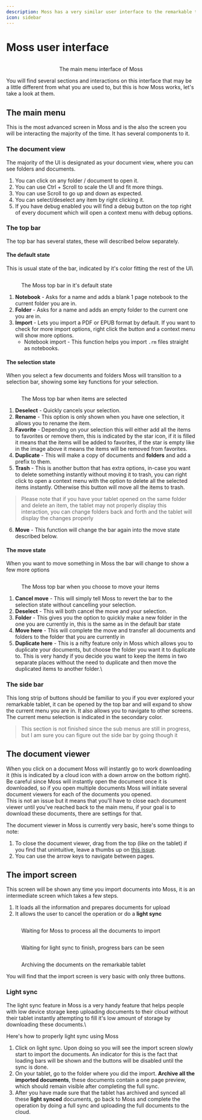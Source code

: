 ```yaml
---
description: Moss has a very similar user interface to the remarkable tablet.
icon: sidebar
---
```


# Moss user interface

<div align="center"><figure><img src="../.gitbook/assets/screens-main-menu-light.png" alt=""><figcaption><p>The main menu interface of Moss</p></figcaption></figure></div>

You will find several sections and interactions on this interface that may be a little different from what you are used to, but this is how Moss works, let's take a look at them.

## The main menu

This is the most advanced screen in Moss and is the also the screen you will be interacting the majority of the time. It has several components to it.

### The document view

The majority of the UI is designated as your document view, where you can see folders and documents.

1. You can click on any folder / document to open it.
2. You can use Ctrl + Scroll to scale the UI and fit more things.
3. You can use Scroll to go up and down as expected.
4. You can select/deselect any item by right clicking it.
5. If you have debug enabled you will find a debug button on the top right of every document which will open a context menu with debug options.

### The top bar

The top bar has several states, these will described below separately.

#### The default state

This is usual state of the bar, indicated by it's color fitting the rest of the UI\


<figure><img src="../.gitbook/assets/bars-main-menu-default-light.png" alt=""><figcaption><p>The Moss top bar in it's default state</p></figcaption></figure>

1. **Notebook** - Asks for a name and adds a blank 1 page notebook to the current folder you are in.
2. **Folder** - Asks for a name and adds an empty folder to the current one you are in.
3. **Import** - Lets you import a PDF or EPUB format by default. If you want to check for more import options, right click the button and a context menu will show more options.
   * Notebook import - This function helps you import `.rm` files straight as notebooks.

#### The selection state

When you select a few documents and folders Moss will transition to a selection bar, showing some key functions for your selection.

<figure><img src="../.gitbook/assets/bars-main-menu-select-dark.png" alt=""><figcaption><p>The Moss top bar when items are selected</p></figcaption></figure>

1. **Deselect** - Quickly cancels your selection.
2. **Rename** - This option is only shown when you have one selection, it allows you to rename the item.
3. **Favorite** - Depending on your selection this will either add all the items to favorites or remove them, this is indicated by the star icon, if it is filled it means that the items will be added to favorites, if the star is empty like in the image above it means the items will be removed from favorites.
4. **Duplicate** - This will make a copy of documents and **folders** and add a prefix to them.
5. **Trash** - This is another button that has extra options, in-case you want to delete something instantly without moving it to trash, you can right click to open a context menu with the option to delete all the selected items instantly. Otherwise this button will move all the items to trash.

> Please note that if you have your tablet opened on the same folder and delete an item, the tablet may not properly display this interaction, you can change folders back and forth and the tablet will display the changes properly

6. **Move** - This function will change the bar again into the move state described below.

#### The move state

When you want to move something in Moss the bar will change to show a few more options

<figure><img src="../.gitbook/assets/bars-main-menu-move-dark.png" alt=""><figcaption><p>The Moss top bar when you choose to move your items</p></figcaption></figure>

1. **Cancel move** - This will simply tell Moss to revert the bar to the selection state without cancelling your selection.
2. **Deselect** - This will both cancel the move and your selection.
3. **Folder** - This gives you the option to quickly make a new folder in the one you are currently in, this is the same as in the default bar state
4. **Move here** - This will complete the move and transfer all documents and folders to the folder that you are currently in
5. **Duplicate here** - This is a nifty feature only in Moss which allows you to duplicate your documents, but choose the folder you want it to duplicate to. This is very handy if you decide you want to keep the items in two separate places without the need to duplicate and then move the duplicated items to another folder.\


### The side bar

This long strip of buttons should be familiar to you if you ever explored your remarkable tablet, it can be opened by the top bar and will expand to show the current menu you are in. It also allows you to navigate to other screens. The current menu selection is indicated in the secondary color.

> This section is not finished since the sub menus are still in progress, but I am sure you can figure out the side bar by going though it

## The document viewer

When you click on a document Moss will instantly go to work downloading it (this is indicated by a cloud icon with a down arrow on the bottom right). \
Be careful since Moss will instantly open the document once it is downloaded, so if you open multiple documents Moss will initiate several document viewers for each of the documents you opened.\
This is not an issue but it means that you'll have to close each document viewer until you've reached back to the main menu, if your goal is to download these documents, there are settings for that.

The document viewer in Moss is currently very basic, here's some things to note:

1. To close the document viewer, drag from the top (like on the tablet) if you find that unintuitive, leave a thumbs up on [this issue](https://github.com/JustRedTTG/moss-desktop/issues/10).
2. You can use the arrow keys to navigate between pages.

## The import screen

This screen will be shown any time you import documents into Moss, it is an intermediate screen which takes a few steps.

1. It loads all the information and prepares documents for upload
2. It allows the user to cancel the operation or do a **light sync**

<div><figure><img src="../.gitbook/assets/screenshot.png" alt=""><figcaption><p>Waiting for Moss to process all the documents to import</p></figcaption></figure> <figure><img src="../.gitbook/assets/screenshot (1).png" alt=""><figcaption><p>Waiting for light sync to finish, progress bars can be seen</p></figcaption></figure> <figure><img src="../.gitbook/assets/screens-import-archive-light.png" alt=""><figcaption><p>Archiving the documents on the remarkable tablet</p></figcaption></figure></div>

You will find that the import screen is very basic with only three buttons.

### Light sync

The light sync feature in Moss is a very handy feature that helps people with low device storage keep uploading documents to their cloud without their tablet instantly attempting to fill it's low amount of storage by downloading these documents.\


Here's how to properly light sync using Moss

1. Click on light sync. Upon doing so you will see the import screen slowly start to import the documents. An indicator for this is the fact that loading bars will be shown and the buttons will be disabled until the sync is done.
2. On your tablet, go to the folder where you did the import. **Archive all the imported documents**, these documents contain a one page preview, which should remain visible after completing the full sync.
3. After you have made sure that the tablet has archived and synced all these **light synced** documents, go back to Moss and complete the operation by doing a full sync and uploading the full documents to the cloud.



